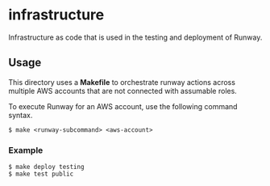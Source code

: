 # infrastructure

Infrastructure as code that is used in the testing and deployment of Runway.

## Usage

This directory uses a **Makefile** to orchestrate runway actions across multiple AWS accounts that are not connected with assumable roles.

To execute Runway for an AWS account, use the following command syntax.

```shell
$ make <runway-subcommand> <aws-account>
```

### Example

```shell
$ make deploy testing
$ make test public
```
